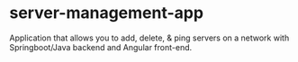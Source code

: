 # server-management-app
Application that allows you to add, delete, &amp; ping servers on a network with Springboot/Java backend and Angular front-end.
